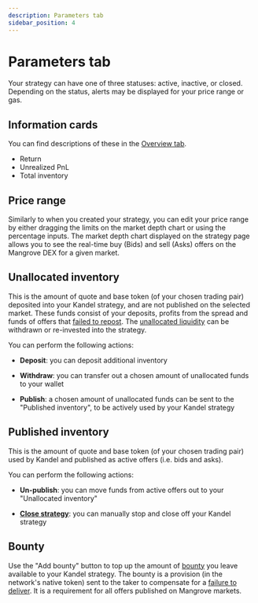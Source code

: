```yaml
---
description: Parameters tab
sidebar_position: 4
---
```



# Parameters tab
Your strategy can have one of three statuses: active, inactive, or closed. Depending on the status, alerts may be displayed for your price range or gas.


## Information cards

You can find descriptions of these in the [Overview tab](./overview-tab.md#information-cards).

* Return
* Unrealized PnL
* Total inventory


## Price range

Similarly to when you created your strategy, you can edit your price range by either dragging the limits on the market depth chart or using the percentage inputs. The market depth chart displayed on the strategy page allows you to see the real-time buy (Bids) and sell (Asks) offers on the Mangrove DEX for a given market.


## Unallocated inventory

This is the amount of quote and base token (of your chosen trading pair) deposited into your Kandel strategy, and are not published on the selected market. These funds consist of your deposits, profits from the spread and funds of offers that [failed to repost](../../../kandel/how-does-kandel-work/more-on-failing-offers.md). The [unallocated liquidity](../../../kandel/how-does-kandel-work/strategy-reserve.md#unallocated-liquidity) can be withdrawn or re-invested into the strategy.

You can perform the following actions:

* **Deposit**: you can deposit additional inventory 

* **Withdraw**: you can transfer out a chosen amount of unallocated funds to your wallet

* **Publish**: a chosen amount of unallocated funds can be sent to the "Published inventory", to be actively used by your Kandel strategy


## Published inventory

This is the amount of quote and base token (of your chosen trading pair) used by Kandel and published as active offers (i.e. bids and asks).

You can perform the following actions:

* **Un-publish**: you can move funds from active offers out to your "Unallocated inventory"

* [**Close strategy**](../key-actions-questions/how-to-close-strat.md): you can manually stop and close off your Kandel strategy


## Bounty

Use the "Add bounty" button to top up the amount of [bounty](../../../terms/bounty) you leave available to your Kandel strategy.
The bounty is a provision (in the network's native token) sent to the taker to compensate for a [failure to deliver](../../../kandel/how-does-kandel-work/more-on-failing-offers.md). It is a requirement for all offers published on Mangrove markets.